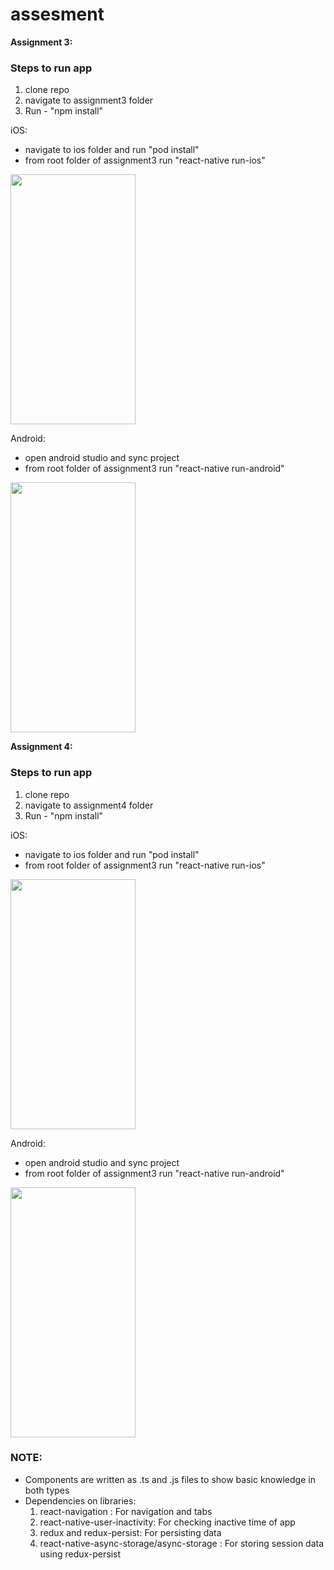 # assesment

**Assignment 3:**

### Steps to run app
1. clone repo
2. navigate to assignment3 folder
3. Run - "npm install"

iOS: 
  - navigate to ios folder and run "pod install"
  - from root folder of assignment3 run "react-native run-ios"

<img src="https://user-images.githubusercontent.com/19885850/141687908-63858106-ccbc-4564-8002-bbd47701179d.png" width="200" height="400">

Android:
  - open android studio and sync project
  - from root folder of assignment3 run "react-native run-android"

<img src="https://user-images.githubusercontent.com/19885850/141687895-47052c7f-93b8-4b97-8674-11e360a85801.png" width="200" height="400">

**Assignment 4:**

### Steps to run app
1. clone repo
2. navigate to assignment4 folder
3. Run - "npm install"

iOS: 
  - navigate to ios folder and run "pod install"
  - from root folder of assignment3 run "react-native run-ios"
<img src="https://user-images.githubusercontent.com/19885850/141688103-d3aee640-d2e8-49bb-80fc-b051ecd95df2.png" width="200" height="400">

Android:
  - open android studio and sync project
  - from root folder of assignment3 run "react-native run-android"
<img src="https://user-images.githubusercontent.com/19885850/141688110-f7ca3053-abc0-49e0-8a23-3e00b355d2e1.png" width="200" height="400">


### NOTE:
  - Components are written as .ts and .js files to show basic knowledge in both types
  - Dependencies on libraries:
    1.  react-navigation : For navigation and tabs
    2.  react-native-user-inactivity: For checking inactive time of app
    3.  redux and redux-persist: For persisting data
    4.  react-native-async-storage/async-storage : For storing session data using redux-persist

